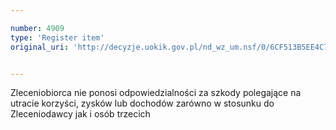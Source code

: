 ```yaml
---

number: 4909
type: 'Register item'
original_uri: 'http://decyzje.uokik.gov.pl/nd_wz_um.nsf/0/6CF513B5EE4C7A9CC1257B8D0030E00F?OpenDocument'


---
```


Zleceniobiorca nie ponosi odpowiedzialności za szkody polegające na utracie korzyści, zysków lub dochodów zarówno w stosunku do Zleceniodawcy jak i osób trzecich

